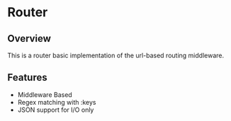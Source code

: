 # Router

## Overview

This is a router basic implementation of the url-based routing middleware.

## Features

- Middleware Based
- Regex matching with :keys
- JSON support for I/O only
